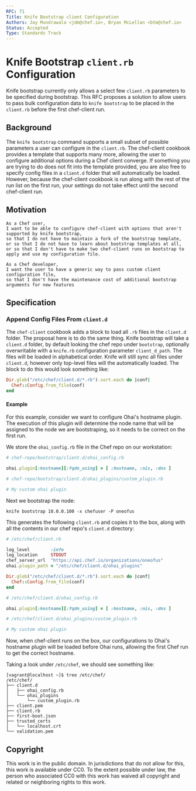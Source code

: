 ```yaml
---
RFC: 71
Title: Knife Bootstrap client Configuration
Authors: Jay Mundrawala <jdm@chef.io>, Bryan McLellan <btm@chef.io>
Status: Accepted
Type: Standards Track
---
```


# Knife Bootstrap `client.rb` Configuration

Knife bootstrap currently only allows a select few `client.rb` parameters
to be specified during bootstrap. This RFC proposes a solution to allow users
to pass bulk configuration data to `knife bootstrap` to be placed in the
`client.rb` before the first chef-client run.

## Background

The `knife bootstrap` command supports a small subset of possible parameters
a user can configure in the `client.rb`. The chef-client cookbook provides a
template that supports many more, allowing the user to configure additional
options during a Chef client converge. If something you are trying to do does
not fit into the template provided, you are also free to specify config files
in a `client.d` folder that will automatically be loaded. However, because
the chef-client cookbook is run along with the rest of the run list on the
first run, your settings do not take effect until the second chef-client
run.

## Motivation

    As a Chef user,
    I want to be able to configure chef-client with options that aren't supported by knife bootstrap,
    so that I do not have to maintain a fork of the bootstrap template,
    or so that I do not have to learn about bootstrap templates at all,
    or so that I don't have to make two chef-client runs on bootstrap to apply and use my configuration file.

    As a Chef developer,
    I want the user to have a generic way to pass custom client configuration file,
    so that I don't have the maintenance cost of additional bootstrap arguments for new features

## Specification

### Append Config Files From `client.d`

The `chef-client` cookbook adds a block to load all `.rb` files in
the `client.d` folder. The proposal here is to do the same thing.
Knife bootstrap will take a `client.d` folder, by default looking
the chef repo under `bootstrap`, optionally overwritable with a
`knife.rb` configuration parameter `client_d_path`. The files
will be loaded in alphabetical order. Knife will still sync all files
under `client.d`, however only top-level files will the automatically
loaded. The block to do this would look something like:

```ruby
Dir.glob("/etc/chef/client.d/*.rb").sort.each do |conf|
  Chef::Config.from_file(conf)
end
```

#### Example

For this example, consider we want to configure Ohai's hostname plugin.
The execution of this plugin will determine the node name that will be
assigned to the node we are bootstraping, so it needs to be correct on
the first run.

We store the `ohai_config.rb` file in the Chef repo on our workstation:

```ruby
# chef-repo/bootstrap/client.d/ohai_config.rb

ohai.plugin[:hostname][:fqdn_using] = [ :hostname, :nis, :dns ]
```

```ruby
# chef-repo/bootstrap/client.d/ohai_plugins/custom_plugin.rb

# My custom ohai plugin
```

Next we bootstrap the node:

    knife bootstrap 10.0.0.100 -x chefuser -P oneofus

This generates the following `client.rb` and copies it to the box,
along with all the contents in our chef repo's `client.d` directory:

```ruby
# /etc/chef/client.rb

log_level        :info
log_location     STDOUT
chef_server_url  "https://api.chef.io/organizations/oneofus"
ohai.plugin_path = "/etc/chef/client.d/ohai_plugins"

Dir.glob("/etc/chef/client.d/*.rb").sort.each do |conf|
  Chef::Config.from_file(conf)
end
```

```ruby
# /etc/chef/client.d/ohai_config.rb

ohai.plugin[:hostname][:fqdn_using] = [ :hostname, :nis, :dns ]
```

```ruby
# /etc/chef/client.d/ohai_plugins/custom_plugin.rb

# My custom ohai plugin
```

Now, when chef-client runs on the box, our configurations to
Ohai's hostname plugin will be loaded before Ohai runs, allowing
the first Chef run to get the correct hostname.

Taking a look under `/etc/chef`, we should see something like:

    [vagrant@localhost ~]$ tree /etc/chef/
    /etc/chef/
    ├── client.d
    │   ├── ohai_config.rb
    │   └── ohai_plugins
    │       └── custom_plugin.rb
    ├── client.pem
    ├── client.rb
    ├── first-boot.json
    ├── trusted_certs
    │   └── localhost.crt
    └── validation.pem

## Copyright

This work is in the public domain. In jurisdictions that do not allow for this,
this work is available under CC0. To the extent possible under law, the person
who associated CC0 with this work has waived all copyright and related or
neighboring rights to this work.

